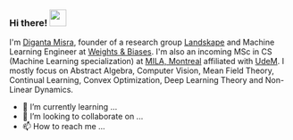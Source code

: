 ### Hi there! <img src="https://raw.githubusercontent.com/MartinHeinz/MartinHeinz/master/wave.gif" width="30px">


I'm [Diganta Misra](https://digantamisra98.github.io/), founder of a research group [Landskape](https://landskape.ai/) and Machine Learning Engineer at [Weights & Biases](https://www.wandb.com/). I'm also an incoming MSc in CS (Machine Learning specialization) at [MILA, Montreal](https://mila.quebec/en/) affiliated with [UdeM](https://www.umontreal.ca/). I mostly focus on Abstract Algebra, Computer Vision, Mean Field Theory, Continual Learning, Convex Optimization, Deep Learning Theory and Non-Linear Dynamics. 
- 🌱 I’m currently learning ...
- 💞️ I’m looking to collaborate on ...
- 📫 How to reach me ...

<!---
sayedmaheenbasheer/sayedmaheenbasheer is a ✨ special ✨ repository because its `README.md` (this file) appears on your GitHub profile.
You can click the Preview link to take a look at your changes.
--->
